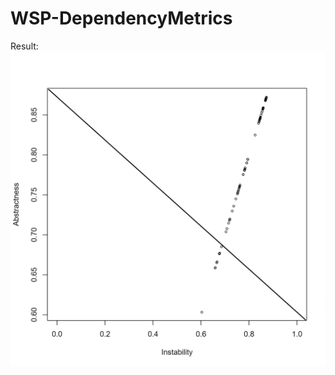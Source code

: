 # WSP-DependencyMetrics

Result:
![alt text](https://github.com/pawan1235/WSP-DependencyMetrics/blob/master/graph.png)
